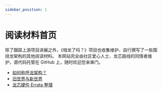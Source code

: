 ```yaml
---
sidebar_position: 1
---
```


# 阅读材料首页

除了跟踪上游项目进展之外，《咱龙了吗？》项目也收集维护、自行撰写了一些围绕龙架构的其他阅读材料。
本网站完全由社区爱心人士、龙芯路线的同情者维护，源代码托管在 GitHub 上，随时欢迎您来串门。

* [如何称呼龙架构？](loong-or-loongarch.md)
* [旧世界与新世界](old-and-new-worlds.md)
* [龙芯硬件 Errata 整理](errata.md)

